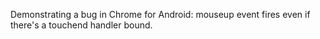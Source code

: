 Demonstrating a bug in Chrome for Android: mouseup event fires even if
there's a touchend handler bound.
